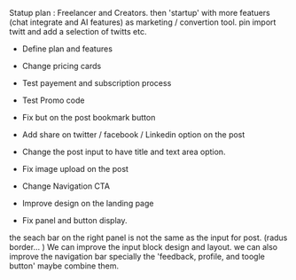 Statup plan : 
Freelancer and Creators. then 'startup' with more featuers (chat integrate and AI features) as marketing / convertion tool. pin import twitt and add a selection of twitts etc.


- Define plan and features
- Change pricing cards
- Test payement and subscription process
- Test Promo code

- Fix but on the post bookmark button
- Add share on twitter / facebook / Linkedin option on the post
- Change the post input to have title and text area option. 
- Fix image upload on the post
- Change Navigation CTA
- Improve design on the landing page 

- Fix panel and button display. 


the seach bar on the right panel is not the same as the input for post. (radus border... )
We can improve the input block design and layout. 
we can also improve the navigation bar specially the 'feedback, profile, and toogle button' maybe combine them. 